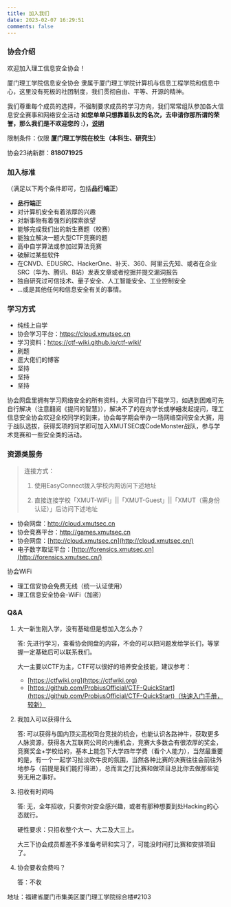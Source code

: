 ```yaml
---
title: 加入我们
date: 2023-02-07 16:29:51 
comments: false
---
```


### 协会介绍

欢迎加入理工信息安全协会！

厦门理工学院信息安全协会 隶属于厦门理工学院计算机与信息工程学院和信息中心，这里没有死板的社团制度，我们贯彻自由、平等、开源的精神。

我们尊重每个成员的选择，不强制要求成员的学习方向，我们常常组队参加各大信息安全赛事和网络安全活动 **如您单单只想靠着队友的名次，去申请你那所谓的荣誉，那么我们是不欢迎您的 :），[说明](https://www.xmutsec.cn/2016/12/11/fuckscoredog/)**

限制条件：仅限 **厦门理工学院在校生（本科生、研究生）**

协会23纳新群：**818071925**

### 加入标准

（满足以下两个条件即可，包括**品行端正**）

- **品行端正**
- 对计算机安全有着浓厚的兴趣
- 对新事物有着强烈的探索欲望
- 能够完成我们出的新生赛题（校赛）
- 能独立解决一题大型CTF竞赛的题
- 高中自学算法或参加过算法竞赛
- 破解过某些软件
- 在CNVD、EDUSRC、HackerOne、补天、360、阿里云先知、或者在企业SRC（华为、腾讯、B站）发表文章或者挖掘并提交漏洞报告
- 独自研究过可信技术、量子安全、人工智能安全、工业控制安全
- ...或是其他任何和信息安全有关的事情。

### 学习方式

- 纯线上自学
- 协会学习平台：https://cloud.xmutsec.cn
- 学习资料：https://ctf-wiki.github.io/ctf-wiki/
- 刷题
- 逛大佬们的博客
- 坚持
- 坚持
- 坚持

协会网盘里拥有学习网络安全的所有资料，大家可自行下载学习，如遇到困难可先自行解决（注意翻阅《提问的智慧》），解决不了的在向学长或~~学姐~~发起提问，理工信息安全协会欢迎全校同学的到来，协会每学期会举办一场网络空间安全大赛，用于战队选拔，获得奖项的同学即可加入XMUTSEC或CodeMonster战队，参与学术竞赛和一些安全类的活动。

### **资源类服务**

> 连接方式：
>
> 1. 使用EasyConnect拨入学校内网访问下述地址
>
> 2. 直接连接学校「XMUT-WiFi」||「XMUT-Guest」||「XMUT（需身份认证）」后访问下述地址
>

- 协会网盘：http://cloud.xmutsec.cn
- 协会竞赛平台：http://games.xmutsec.cn
- 协会网盘：[http://cloud.xmutsec.cn](http://cloud.xmutsec.cn/)
- 电子数字取证平台：[http://forensics.xmutsec.cn](http://forensics.xmutsec.cn/)

协会WiFi

- 理工信安协会免费无线（统一认证使用）
- 理工信息安全协会-WiFi（加密）

### Q&A

1. 大一新生刚入学，没有基础但是想加入怎么办？

   答: 先进行学习，查看协会网盘的内容，不会的可以把问题发给学长们，等掌握一定基础后可以联系我们。

   大一主要以CTF为主，CTF可以很好的培养安全技能，建议参考：

   - [https://ctfwiki.org](https://ctfwiki.org)
   - [https://github.com/ProbiusOfficial/CTF-QuickStart](https://github.com/ProbiusOfficial/CTF-QuickStart)（快速入门手册，较新）


2. 我加入可以获得什么

   答: 可以获得与国内顶尖高校同台竞技的机会，也能认识各路神牛，获取更多人脉资源，获得各大互联网公司的内推机会，竞赛大多数会有很浓厚的奖金，竞赛奖金+学校给的，基本上能包下大学四年学费（看个人能力），当然最重要的是，有一个一起学习扯淡吹牛皮的氛围，当然各种比赛的决赛往往会前往外地参与（前提是我们能打得进），总而言之打比赛和做项目总比你去做那些徒劳无用之事好。

3. 招收有时间吗

   答: 无，全年招收，只要你对安全感兴趣，或者有那种想要到处Hacking的心态就行。
   
   硬性要求：只招收整个大一、大二及大三上。
   
   大三下协会成员都差不多准备考研和实习了，可能没时间打比赛和安排项目了。

4. 协会要收会费吗？

   答：不收

地址：福建省厦门市集美区厦门理工学院综合楼#2103